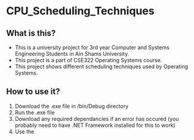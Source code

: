 # CPU_Scheduling_Techniques
## What is this?
- This is a university project for 3rd year Computer and Systems Engineering Students in Ain Shams University.
- This project is a part of CSE322 Operating Systems course.
- This project shows different scheduling techniques used by Operating Systems.
## How to use it?
1. Download the .exe file in /bin/Debug directory
2. Run the .exe file
3. Download any required dependancies if an error has occured (you probably need to have .NET Framework installed for this to work)
4. Use the 

